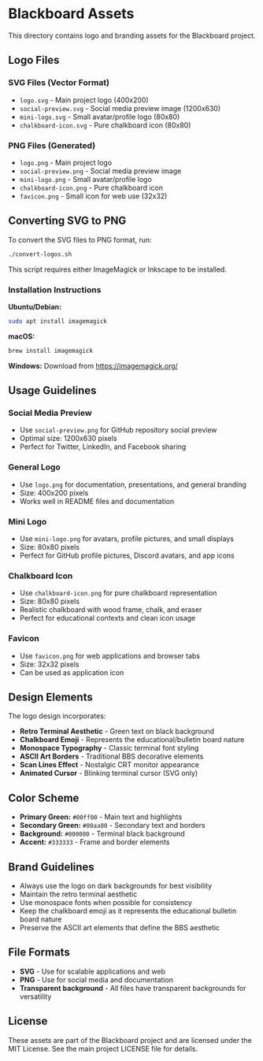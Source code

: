 # Blackboard Assets

This directory contains logo and branding assets for the Blackboard project.

## Logo Files

### SVG Files (Vector Format)
- `logo.svg` - Main project logo (400x200)
- `social-preview.svg` - Social media preview image (1200x630)
- `mini-logo.svg` - Small avatar/profile logo (80x80)
- `chalkboard-icon.svg` - Pure chalkboard icon (80x80)

### PNG Files (Generated)
- `logo.png` - Main project logo 
- `social-preview.png` - Social media preview image
- `mini-logo.png` - Small avatar/profile logo
- `chalkboard-icon.png` - Pure chalkboard icon
- `favicon.png` - Small icon for web use (32x32)

## Converting SVG to PNG

To convert the SVG files to PNG format, run:

```bash
./convert-logos.sh
```

This script requires either ImageMagick or Inkscape to be installed.

### Installation Instructions

**Ubuntu/Debian:**
```bash
sudo apt install imagemagick
```

**macOS:**
```bash
brew install imagemagick
```

**Windows:**
Download from https://imagemagick.org/

## Usage Guidelines

### Social Media Preview
- Use `social-preview.png` for GitHub repository social preview
- Optimal size: 1200x630 pixels
- Perfect for Twitter, LinkedIn, and Facebook sharing

### General Logo
- Use `logo.png` for documentation, presentations, and general branding
- Size: 400x200 pixels
- Works well in README files and documentation

### Mini Logo
- Use `mini-logo.png` for avatars, profile pictures, and small displays
- Size: 80x80 pixels
- Perfect for GitHub profile pictures, Discord avatars, and app icons

### Chalkboard Icon
- Use `chalkboard-icon.png` for pure chalkboard representation
- Size: 80x80 pixels
- Realistic chalkboard with wood frame, chalk, and eraser
- Perfect for educational contexts and clean icon usage

### Favicon
- Use `favicon.png` for web applications and browser tabs
- Size: 32x32 pixels
- Can be used as application icon

## Design Elements

The logo design incorporates:
- **Retro Terminal Aesthetic** - Green text on black background
- **Chalkboard Emoji** - Represents the educational/bulletin board nature
- **Monospace Typography** - Classic terminal font styling
- **ASCII Art Borders** - Traditional BBS decorative elements
- **Scan Lines Effect** - Nostalgic CRT monitor appearance
- **Animated Cursor** - Blinking terminal cursor (SVG only)

## Color Scheme

- **Primary Green:** `#00ff00` - Main text and highlights
- **Secondary Green:** `#00aa00` - Secondary text and borders
- **Background:** `#000000` - Terminal black background
- **Accent:** `#333333` - Frame and border elements

## Brand Guidelines

- Always use the logo on dark backgrounds for best visibility
- Maintain the retro terminal aesthetic
- Use monospace fonts when possible for consistency
- Keep the chalkboard emoji as it represents the educational bulletin board nature
- Preserve the ASCII art elements that define the BBS aesthetic

## File Formats

- **SVG** - Use for scalable applications and web
- **PNG** - Use for social media and documentation
- **Transparent background** - All files have transparent backgrounds for versatility

## License

These assets are part of the Blackboard project and are licensed under the MIT License. See the main project LICENSE file for details.
